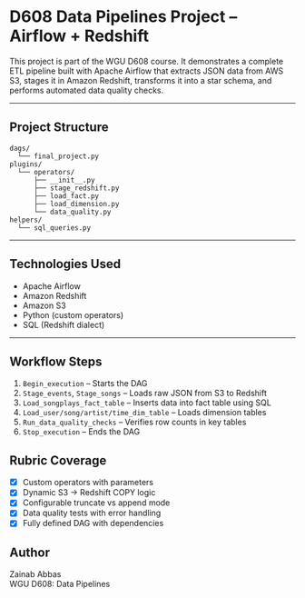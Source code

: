 # D608 Data Pipelines Project – Airflow + Redshift

This project is part of the WGU D608 course. It demonstrates a complete ETL pipeline built with Apache Airflow that extracts JSON data from AWS S3, stages it in Amazon Redshift, transforms it into a star schema, and performs automated data quality checks.

---

##  Project Structure

```
dags/
  └── final_project.py
plugins/
  └── operators/
      ├── __init__.py
      ├── stage_redshift.py
      ├── load_fact.py
      ├── load_dimension.py
      └── data_quality.py
helpers/
  └── sql_queries.py
```

---

##  Technologies Used
- Apache Airflow
- Amazon Redshift
- Amazon S3
- Python (custom operators)
- SQL (Redshift dialect)

---

##  Workflow Steps

1. `Begin_execution` – Starts the DAG
2. `Stage_events`, `Stage_songs` – Loads raw JSON from S3 to Redshift
3. `Load_songplays_fact_table` – Inserts data into fact table using SQL
4. `Load_user/song/artist/time_dim_table` – Loads dimension tables
5. `Run_data_quality_checks` – Verifies row counts in key tables
6. `Stop_execution` – Ends the DAG





## Rubric Coverage
- [x] Custom operators with parameters
- [x] Dynamic S3 → Redshift COPY logic
- [x] Configurable truncate vs append mode
- [x] Data quality tests with error handling
- [x] Fully defined DAG with dependencies

## Author
Zainab Abbas  
WGU D608: Data Pipelines

